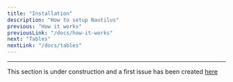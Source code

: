 ```yaml
---
title: "Installation"
description: "How to setup Nautilus"
previous: "How it works"
previousLink: "/docs/how-it-works"
next: "Tables"
nextLink: "/docs/tables"
---
```


---

This section is under construction and a first issue has been created [here](https://github.com/nautilus-project/nautilus/issues/46)
